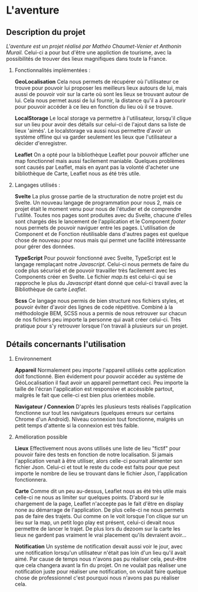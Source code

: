 # L'aventure

## Description du projet

_L'aventure est un projet réalisé par Mathéo Chaumet-Venier et Anthonin Murail._
Celui-ci a pour but d'être une appliction de tourisme, avec la possibilités de trouver des lieux magnifiques dans toute la France.

1. Fonctionnalités implémentées :

   **GeoLocalisation**
   Cela nous permets de récupérer où l'utilisateur ce trouve pour pouvoir lui proposer les meilleurs lieux autours de lui, mais aussi de pouvoir voir sur la carte où sont les lieux se trouvant autour de lui. Cela nous permet aussi de lui fournir, la distance qu'il a à parcourir pour pouvoir accéder à ce lieu en fonction du lieu où il se trouve.

   **LocalStorage**
   Le local storage va permettre à l'utilisateur, lorsqu'il clique sur un lieu pour avoir des détails sur celui-ci de l'ajout dans sa liste de lieux 'aimés'. Le localstorage va aussi nous permettre d'avoir un système offline qui va garder seulement les lieux que l'utilisateur a décider d'enregistrer.

   **Leaflet**
   On a opté pour la bibliothèque Leaflet pour pouvoir afficher une map fonctionnel mais aussi facilement maniable. Quelques problèmes sont causés par Leaflet, mais en ayant pas la volonté d'acheter une bibliothèque de Carte, Leaflet nous as été très utile.

2. Langages utilisés :

   **Svelte**
   La plus grosse partie de la structuration de notre projet est du Svelte. Un nouveau langage de programmation pour nous 2, mais ce projet était le moment venu pour nous de l'étudier et de comprendre l'utilité. Toutes nos pages sont produites avec du Svelte, chacune d'elles sont chargés dès le lancement de l'application et le Component _footer_ nous permets de pouvoir naviguer entre les pages. L'utilisation de Component et de Fonction réutilisable dans d'autres pages est quelque chose de nouveau pour nous mais qui permet une facilité intéressante pour gérer des données.

   **TypeScript**
   Pour pouvoir fonctionné avec Svelte, TypeScript est le langage remplaçant notre _Javascript_. Celui-ci nous permets de faire du code plus sécurisé et de pouvoir travailler très facilement avec les Components créer en Svelte. Le fichier _map.ts_ est celui-ci qui se rapproche le plus du _Javascript_ étant donné que celui-ci travail avec la Bibliothèque de carte _Leaflet_.

   **Scss**
   Ce langage nous permis de bien structuré nos fichiers styles, et pouvoir éviter d'avoir des lignes de code répétitive. Combiné à la méthodologie BEM, SCSS nous a permis de nous retrouver sur chacun de nos fichiers peu importe la personne qui avait créer celui-ci. Très pratique pour s'y retrouver lorsque l'on travail à plusieurs sur un projet.

## Détails concernants l'utilisation

1. Environnement

   **Appareil**
   Normalement peu importe l'appareil utilisés cette application doit fonctionné. Bien évidement pour pouvoir accéder au système de GéoLocalisation il faut avoir un appareil permettant ceci. Peu importe la taille de l'écran l'application est responsive et accéssible partout, malgrès le fait que celle-ci est bien plus orientées mobile.

   **Navigateur / Connexion**
   D'après les plusieurs tests réalisés l'application fonctionne sur tout les navigateurs (quelques erreurs sur certains Chrome d'un Android). Niveau connexion tout fonctionne, malgrès un petit temps d'attente si la connexion est très faible.

2. Amélioration possible

   **Lieux**
   Effectivement nous avons utilisés une liste de lieu "fictif" pour pouvoir faire des tests en fonction de notre localisation. Si jamais l'application venait à être utiliser, alors celle-ci pourrait alimenter son fichier Json. Celui-ci et tout le reste du code est faits pour que peut importe le nombre de lieu se trouvant dans le fichier Json, l'application fonctionnera.

   **Carte**
   Comme dit un peu au-dessus, Leaflet nous as été très utile mais celle-ci ne nous as limiter sur quelques points. D'abord sur le chargement de la page, Leaflet n'accepte pas le fait d'être en display none au démarrage de l'application. De plus celle-ci ne nous permets pas de faire des trajets. Oui comme on le voit lorsque l'on clique sur un lieu sur la map, un petit logo play est présent, celui-ci devait nous permettre de lancer le trajet. De plus lors du dezoom sur la carte les lieux ne gardent pas vraiment le vrai placement qu'ils devraient avoir...

   **Notification**
   Un système de notification devait aussi voir le jour, avec une notification lorsqu'un utilisateur n'était pas loin d'un lieu qu'il avait aimé. Par cause de temps nous n'avons pas pu réaliser cela, peut-être que cela changera avant la fin du projet. On ne voulait pas réaliser une notification juste pour réaliser une notification, on voulait faire quelque chose de professionnel c'est pourquoi nous n'avons pas pu réaliser cela.
